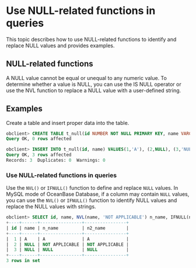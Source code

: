 # Use NULL-related functions in queries

This topic describes how to use NULL-related functions to identify and replace NULL values and provides examples. 

## NULL-related functions

A NULL value cannot be equal or unequal to any numeric value. To determine whether a value is NULL, you can use the IS NULL operator or use the NVL function to replace a NULL value with a user-defined string. 

## Examples

Create a table and insert proper data into the table. 

```sql
obclient> CREATE TABLE t_null(id NUMBER NOT NULL PRIMARY KEY, name VARCHAR(10));
Query OK, 0 rows affected

obclient> INSERT INTO t_null(id, name) VALUES(1,'A'), (2,NULL), (3,'NULL');
Query OK, 3 rows affected
Records: 3  Duplicates: 0  Warnings: 0
```

### Use NULL-related functions in queries

Use the `NVL()` or `IFNULL()` function to define and replace `NULL` values. In MySQL mode of OceanBase Database, if a column may contain `NULL` values, you can use the `NVL()` or `IFNULL()` function to identify NULL values and replace the NULL values with strings. 

```sql
obclient> SELECT id, name, NVL(name, 'NOT APPLICABLE') n_name, IFNULL(name, 'NOT APPLICABLE') n2_name FROM t_null;
+----+------+----------------+----------------+
| id | name | n_name         | n2_name        |
+----+------+----------------+----------------+
|  1 | A    | A              | A              |
|  2 | NULL | NOT APPLICABLE | NOT APPLICABLE |
|  3 | NULL | NULL           | NULL           |
+----+------+----------------+----------------+
3 rows in set
```
